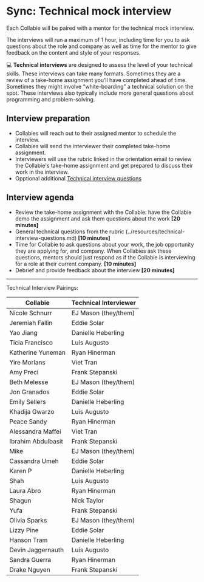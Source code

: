 # Sync: Technical mock interview

Each Collabie will be paired with a mentor for the technical mock interview.

The interviews will run a maximum of 1 hour, including time for you to ask questions about the role and company as well as time for the mentor to give feedback on the content and style of your responses.

<aside>
💻 <strong>Technical interviews</strong> are designed to assess the level of your technical skills. These interviews can take many formats. Sometimes they are a review of a take-home assignment you’ll have completed ahead of time. Sometimes they might involve “white-boarding” a technical solution on the spot. These interviews also typically include more general questions about programming and problem-solving.

</aside>

## Interview preparation

- Collabies will reach out to their assigned mentor to schedule the interview.
- Collabies will send the interviewer their completed take-home assignment.
- Interviewers will use the rubric linked in the orientation email to review the Collabie's take-home assignment and get prepared to discuss their work in the interview.
- Opptional additional [Technical interview questions](../resources/technical-interview-questions.md)

## Interview agenda

- Review the take-home assignment with the Collabie: have the Collabie demo the assignment and ask them questions about the work **[20 minutes]**
- General technical questions from the rubric (../resources/technical-interview-questions.md) **[10 minutes]**
- Time for Collabie to ask questions about your work, the job opportunity they are applying for, and company. When Collabies ask these questions, mentors should just respond as if the Collabie is interviewing for a role at their current company. **[10 minutes]**
- Debrief and provide feedback about the interview **[20 minutes]**

---

Technical Interview Pairings:

[comment]: <> (Populate using the values in this CodeSandbox: https://codesandbox.io/s/career-lab-pairings-u1qmj?file=/src/App.js)
[comment]: <> (TODO: move this script into this project somehow)

| Collabie | Technical Interviewer |
| ---- | ---- |
Nicole Schnurr | 	EJ Mason (they/them)
Jeremiah Fallin | 	Eddie Solar
Yao Jiang | 	Danielle Heberling
Ticia Francisco | 	Luis Augusto
Katherine Yuneman | 	Ryan Hinerman
Yire Morlans | 	Viet Tran
Amy Preci | 	Frank Stepanski
Beth Melesse | 	EJ Mason (they/them)
Jon Granados | 	Eddie Solar
Emily Sellers | 	Danielle Heberling
Khadija Gwarzo | 	Luis Augusto
Peace Sandy | 	Ryan Hinerman
Alessandra Maffei | 	Viet Tran
Ibrahim Abdulbasit | 	Frank Stepanski
Mike | 	EJ Mason (they/them)
Cassandra Umeh | 	Eddie Solar
Karen P | 	Danielle Heberling
Shah | 	Luis Augusto
Laura Abro | 	Ryan Hinerman
Shagun | 	Nick Taylor
Yufa | 	Frank Stepanski
Olivia Sparks | 	EJ Mason (they/them)
Lizzy Pine | 	Eddie Solar
Hanson Tram | 	Danielle Heberling
Devin Jaggernauth | 	Luis Augusto
Sandra Guerra | 	Ryan Hinerman
Drake Nguyen | 	Frank Stepanski
